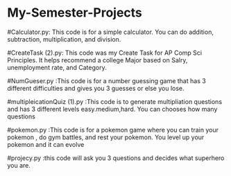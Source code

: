 # My-Semester-Projects

#Calculator.py: This code is for a simple calculator. You can do addition, subtraction, multiplication, and division.

#CreateTask (2).py: This code was my Create Task for AP Comp Sci Principles. It helps recommend a college Major based on Salry, unemployment rate, and Category.

#NumGueser.py :This code is for a number guessing game that has 3 different difficulties and gives you 3 guesses or else you lose.

#multipleicationQuiz (1).py :This code is to generate multipliation questions and has 3 different levels easy.medium,hard. You can chooses how many questions

#pokemon.py :This code is for a pokemon game where you can train your pokemon , do gym battles, and rest your pokemon. You level up your pokemon and it can evolve 

#projecy.py :this code will ask you 3 questions and decides what superhero you are.
